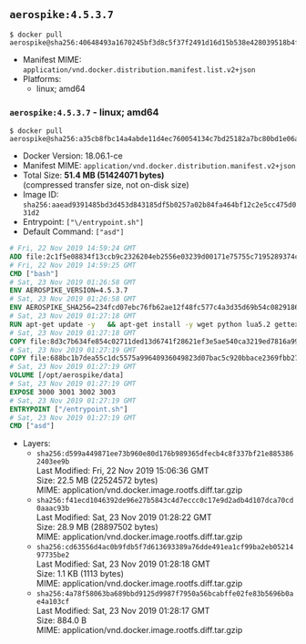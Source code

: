 ## `aerospike:4.5.3.7`

```console
$ docker pull aerospike@sha256:40648493a1670245bf3d8c5f37f2491d16d15b538e428039518b4f09a8e9a375
```

-	Manifest MIME: `application/vnd.docker.distribution.manifest.list.v2+json`
-	Platforms:
	-	linux; amd64

### `aerospike:4.5.3.7` - linux; amd64

```console
$ docker pull aerospike@sha256:a35cb8fbc14a4abde11d4ec760054134c7bd25182a7bc80bd1e06a418e442efa
```

-	Docker Version: 18.06.1-ce
-	Manifest MIME: `application/vnd.docker.distribution.manifest.v2+json`
-	Total Size: **51.4 MB (51424071 bytes)**  
	(compressed transfer size, not on-disk size)
-	Image ID: `sha256:aaead9391485bd3d453d843185df5b0257a02b84fa464bf12c2e5cc475d031d2`
-	Entrypoint: `["\/entrypoint.sh"]`
-	Default Command: `["asd"]`

```dockerfile
# Fri, 22 Nov 2019 14:59:24 GMT
ADD file:2c1f5e08834f13ccb9c2326204eb2556e03239d00171e75755c7195289374c61 in / 
# Fri, 22 Nov 2019 14:59:25 GMT
CMD ["bash"]
# Sat, 23 Nov 2019 01:26:58 GMT
ENV AEROSPIKE_VERSION=4.5.3.7
# Sat, 23 Nov 2019 01:26:58 GMT
ENV AEROSPIKE_SHA256=234fcd07ebc76fb62ae12f48fc577c4a3d35d69b54c0829186e2b786342c0402
# Sat, 23 Nov 2019 01:27:18 GMT
RUN apt-get update -y   && apt-get install -y wget python lua5.2 gettext-base   && wget "https://www.aerospike.com/artifacts/aerospike-server-community/${AEROSPIKE_VERSION}/aerospike-server-community-${AEROSPIKE_VERSION}-debian9.tgz" -O aerospike-server.tgz   && echo "$AEROSPIKE_SHA256 *aerospike-server.tgz" | sha256sum -c -   && mkdir aerospike   && tar xzf aerospike-server.tgz --strip-components=1 -C aerospike   && dpkg -i aerospike/aerospike-server-*.deb   && dpkg -i aerospike/aerospike-tools-*.deb   && mkdir -p /var/log/aerospike/   && mkdir -p /var/run/aerospike/   && rm -rf aerospike-server.tgz aerospike /var/lib/apt/lists/*   && rm -rf /opt/aerospike/lib/java   && dpkg -r wget ca-certificates openssl xz-utils  && dpkg --purge wget ca-certificates openssl xz-utils  && apt-get purge -y   && apt autoremove -y
# Sat, 23 Nov 2019 01:27:18 GMT
COPY file:8d3c7b634fe854c02711ded13d6741f28621ef3e5ae540ca3219ed7816a992ab in /etc/aerospike/aerospike.template.conf 
# Sat, 23 Nov 2019 01:27:19 GMT
COPY file:688bc1b7dea55c1dc5575a99640936049823d07bac5c920bbace2369fbb27428 in /entrypoint.sh 
# Sat, 23 Nov 2019 01:27:19 GMT
VOLUME [/opt/aerospike/data]
# Sat, 23 Nov 2019 01:27:19 GMT
EXPOSE 3000 3001 3002 3003
# Sat, 23 Nov 2019 01:27:19 GMT
ENTRYPOINT ["/entrypoint.sh"]
# Sat, 23 Nov 2019 01:27:19 GMT
CMD ["asd"]
```

-	Layers:
	-	`sha256:d599a449871ee73b960e80d176b989365dfecb4c8f337bf21e8853862403ee9b`  
		Last Modified: Fri, 22 Nov 2019 15:06:36 GMT  
		Size: 22.5 MB (22524572 bytes)  
		MIME: application/vnd.docker.image.rootfs.diff.tar.gzip
	-	`sha256:f41ecd1046392de96e27b5843c4d7eccc0c17e9d2adb4d107dca70cd0aaac93b`  
		Last Modified: Sat, 23 Nov 2019 01:28:22 GMT  
		Size: 28.9 MB (28897502 bytes)  
		MIME: application/vnd.docker.image.rootfs.diff.tar.gzip
	-	`sha256:cd63556d4ac0b9fdb5f7d613693389a76dde491ea1cf99ba2eb0521497735be2`  
		Last Modified: Sat, 23 Nov 2019 01:28:18 GMT  
		Size: 1.1 KB (1113 bytes)  
		MIME: application/vnd.docker.image.rootfs.diff.tar.gzip
	-	`sha256:4a78f58063ba689bbd9125d9987f7950a56bcabffe02fe83b5696b0ae4a103cf`  
		Last Modified: Sat, 23 Nov 2019 01:28:17 GMT  
		Size: 884.0 B  
		MIME: application/vnd.docker.image.rootfs.diff.tar.gzip
